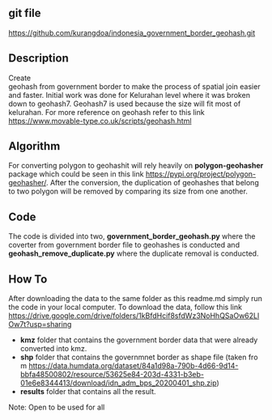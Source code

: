 ## **git file**
https://github.com/kurangdoa/indonesia_government_border_geohash.git

## **Description**
Create geohash from government border to make the process of spatial join easier and faster. Initial work was done for Kelurahan level where it was broken down to geohash7. Geohash7 is used because the size will fit most of kelurahan. For more reference on geohash refer to this link https://www.movable-type.co.uk/scripts/geohash.html

## **Algorithm**
For converting polygon to geohashit will rely heavily on **polygon-geohasher** package which could be seen in this link https://pypi.org/project/polygon-geohasher/. After the conversion, the duplication of geohashes that belong to two polygon will be removed by comparing its size from one another.

## **Code**
The code is divided into two, **government_border_geohash.py** where the coverter from government border file to geohashes is conducted and **geohash_remove_duplicate.py** where the duplicate removal is conducted.

## **How To**
After downloading the data to the same folder as this readme.md simply run the code in your local computer. To download the data, follow this link https://drive.google.com/drive/folders/1kBfdHcif8sfdWz3NoHhQSaOw62LlOw7t?usp=sharing
- **kmz** folder that contains the government border data that were already converted into kmz.
- **shp** folder that contains the governmnet border as shape file (taken from https://data.humdata.org/dataset/84a1d98a-790b-4d66-9d14-bbfa48500802/resource/53625e84-203d-4331-b3eb-01e6e8344413/download/idn_adm_bps_20200401_shp.zip)
- **results** folder that contains all the result. 

Note: Open to be used for all